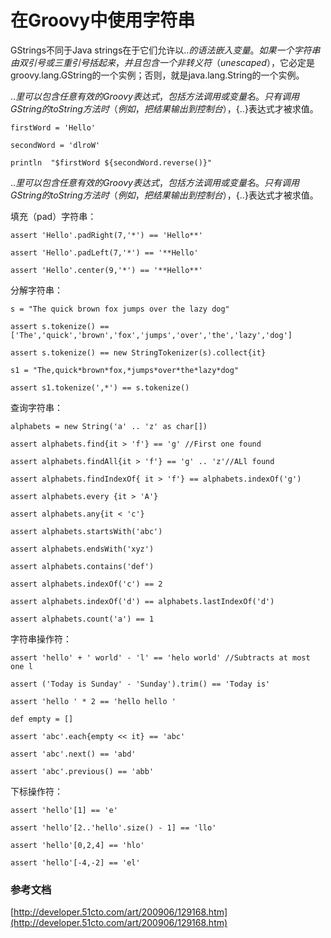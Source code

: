 # 在Groovy中使用字符串
GStrings不同于Java strings在于它们允许以${..}的语法嵌入变量。如果一个字符串由双引号或三重引号括起来，并且包含一个非转义符（unescaped）$，它必定是groovy.lang.GString的一个实例；否则，就是java.lang.String的一个实例。

${..}里可以包含任意有效的Groovy表达式，包括方法调用或变量名。只有调用GString的toString方法时（例如，把结果输出到控制台），${..}表达式才被求值。

	firstWord = 'Hello' 
 
	secondWord = 'dlroW' 
 
	println  "$firstWord ${secondWord.reverse()}" 
	
	
${..}里可以包含任意有效的Groovy表达式，包括方法调用或变量名。只有调用GString的toString方法时（例如，把结果输出到控制台），${..}表达式才被求值。


填充（pad）字符串：
	
	assert 'Hello'.padRight(7,'*') == 'Hello**' 
 
	assert 'Hello'.padLeft(7,'*') == '**Hello' 
 
	assert 'Hello'.center(9,'*') == '**Hello**' 

分解字符串：	
	
	s = "The quick brown fox jumps over the lazy dog" 
 
	assert s.tokenize() == ['The','quick','brown','fox','jumps','over','the','lazy','dog']  
 
	assert s.tokenize() == new StringTokenizer(s).collect{it}  
 
	s1 = "The,quick*brown*fox,*jumps*over*the*lazy*dog" 
 
	assert s1.tokenize(',*') == s.tokenize()  	
	
查询字符串：

	alphabets = new String('a' .. 'z' as char[])  
 
	assert alphabets.find{it > 'f'} == 'g' //First one found  
 
	assert alphabets.findAll{it > 'f'} == 'g' .. 'z'//ALl found  
 
	assert alphabets.findIndexOf{ it > 'f'} == alphabets.indexOf('g')  
 
	assert alphabets.every {it > 'A'}  
 
	assert alphabets.any{it < 'c'}  
 
	assert alphabets.startsWith('abc')  
 
	assert alphabets.endsWith('xyz')  
 
	assert alphabets.contains('def')  
 
	assert alphabets.indexOf('c') == 2 
 
	assert alphabets.indexOf('d') == alphabets.lastIndexOf('d')  
 
	assert alphabets.count('a') == 1 		


字符串操作符：

	assert 'hello' + ' world' - 'l' == 'helo world' //Subtracts at most one l  
 
	assert ('Today is Sunday' - 'Sunday').trim() == 'Today is' 
 
	assert 'hello ' * 2 == 'hello hello ' 
 
	def empty = []  
 
	assert 'abc'.each{empty << it} == 'abc' 
 
	assert 'abc'.next() == 'abd' 
 
	assert 'abc'.previous() == 'abb'
	
下标操作符：

	assert 'hello'[1] == 'e' 
 
	assert 'hello'[2..'hello'.size() - 1] == 'llo' 
 
	assert 'hello'[0,2,4] == 'hlo' 
 
	assert 'hello'[-4,-2] == 'el' 	
	
	
### 参考文档
[http://developer.51cto.com/art/200906/129168.htm](http://developer.51cto.com/art/200906/129168.htm)	